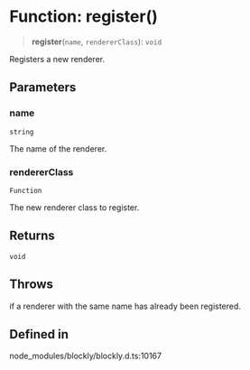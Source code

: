 # Function: register()

> **register**(`name`, `rendererClass`): `void`

Registers a new renderer.

## Parameters

### name

`string`

The name of the renderer.

### rendererClass

`Function`

The new renderer class
to register.

## Returns

`void`

## Throws

if a renderer with the same name has already been registered.

## Defined in

node_modules/blockly/blockly.d.ts:10167
